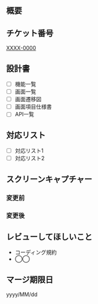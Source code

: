 ## 概要

## チケット番号
[XXXX-0000](https://stventures.backlog.jp/view/XXXX-0000)

## 設計書
 - [ ] 機能一覧
 - [ ] 画面一覧
 - [ ] 画面遷移図
 - [ ] 画面項目仕様書
 - [ ] API一覧

## 対応リスト
 - [ ] 対応リスト1
 - [ ] 対応リスト2
 
## スクリーンキャプチャー
### 変更前

### 変更後

## レビューしてほしいこと
 - コーディング規約
 - ◯◯

## マージ期限日
yyyy/MM/dd
